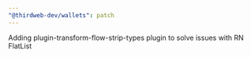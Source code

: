 ```yaml
---
"@thirdweb-dev/wallets": patch
---
```


Adding plugin-transform-flow-strip-types plugin to solve issues with RN FlatList

